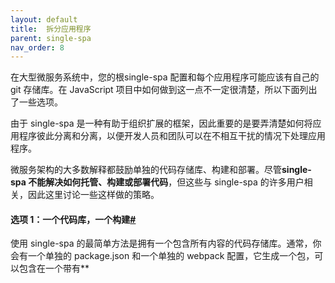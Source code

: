 ```yaml
---
layout: default
title:  拆分应用程序
parent: single-spa
nav_order: 8
---
```



在大型微服务系统中，您的根single-spa 配置和每个应用程序可能应该有自己的 git 存储库。在 JavaScript 项目中如何做到这一点不一定很清楚，所以下面列出了一些选项。

由于 single-spa 是一种有助于组织扩展的框架，因此重要的是要弄清楚如何将应用程序彼此分离和分离，以便开发人员和团队可以在不相互干扰的情况下处理应用程序。

微服务架构的大多数解释都鼓励单独的代码存储库、构建和部署。尽管**single-spa 不能解决如何托管、构建或部署代码**，但这些与 single-spa 的许多用户相关，因此这里讨论一些这样做的策略。

#### 选项 1：一个代码库，一个构建[#](https://single-spa.js.org/docs/separating-applications/#option-1-one-code-repo-one-build)

使用 single-spa 的最简单方法是拥有一个包含所有内容的代码存储库。通常，你会有一个单独的 package.json 和一个单独的 webpack 配置，它生成一个包，可以包含在一个带有**<script>** 标签。

好处：

- 最简单的设置
- [monolithic version control has some advantages](https://danluu.com/monorepo/)

缺点：

- 一个主 Webpack 配置和 package.json 意味着每个单独项目的灵活性和自由度较低
- 一旦项目变大，构建时间就会变慢
- 构建和部署都捆绑在一起，这可能需要固定的发布计划而不是临时发布。

#### 选项 2：NPM 包[#](https://single-spa.js.org/docs/separating-applications/#option-2-npm-packages)

创建一个根应用程序，npm将安装每个单一spa应用程序。每个子应用程序都位于单独的代码存储库中，并负责在每次更新时发布新版本。根应用程序应该在single-spa 应用程序更改时重新安装、重建和重新部署。

通常，single-spa 应用程序使用 babel 和/或 webpack 单独编译自己。

好处：

- npm install 熟悉且易于设置
- 单独的 npm 包意味着每个应用程序可以在发布到 npm 之前单独构建自己

缺点：

- 根应用程序必须重新安装子应用程序才能重建/重新部署
- 设置难度中等

#### 选项 3：Monorepos[#](https://single-spa.js.org/docs/separating-applications/#option-3-monorepos)

创建一个 [monorepo](https://medium.com/netscape/the-case-for-monorepos-907c1361708a)在单个（单一）回购中具有多个 SPA。这允许单独的构建和部署，而无需单独的代码存储库。

#### 选项 4：动态模块加载[#](https://single-spa.js.org/docs/separating-applications/#option-4-dynamic-module-loading)

创建一个根应用程序，它可以允许single-spa应用程序单独部署自己。为此，创建一个清单文件，该文件在single-spa应用程序的部署过程中进行更新，该清单文件控制“single-spa”应用程序的哪些版本处于“活动”状态。然后根据清单更改加载的 JavaScript 文件。

可以通过多种方式更改为每个子应用程序加载的 JavaScript 文件。

1. Web 服务器：让您的 Web 服务器为每个single-spa应用程序的“实时”版本创建一个动态脚本标记。
2. 用一个 [module loader](https://www.jvandemo.com/a-10-minute-primer-to-javascript-modules-module-formats-module-loaders-and-module-bundlers/) 如 [SystemJS](https://github.com/systemjs/systemjs) 可以从动态 url 下载并在浏览器中执行 JavaScript 代码。

#### 比较[#](https://single-spa.js.org/docs/separating-applications/#comparison)

|          | 可以使用单独的代码存储库 | 独立 CI 构建                                                 | 单独部署                                                     | 例子                                                         |
| -------- | ------------------------ | ------------------------------------------------------------ | ------------------------------------------------------------ | ------------------------------------------------------------ |
| NPM 包   | ✅                        | ✅                                                            | ❌                                                            | [1](https://github.com/jualoppaz/single-spa-login-example-with-npm-packages) |
| Monorepo | ❌                        | ✅ [1](https://medium.com/labs42/monorepo-with-circleci-conditional-workflows-69e65d3f1bd0) | ✅ [1](https://medium.com/labs42/monorepo-with-circleci-conditional-workflows-69e65d3f1bd0) | —                                                            |
| 模块加载 | ✅                        | ✅                                                            | ✅                                                            | [1](https://github.com/react-microfrontends/) [2](https://github.com/vue-microfrontends/) [3](https://github.com/polyglot-microfrontends/) |
